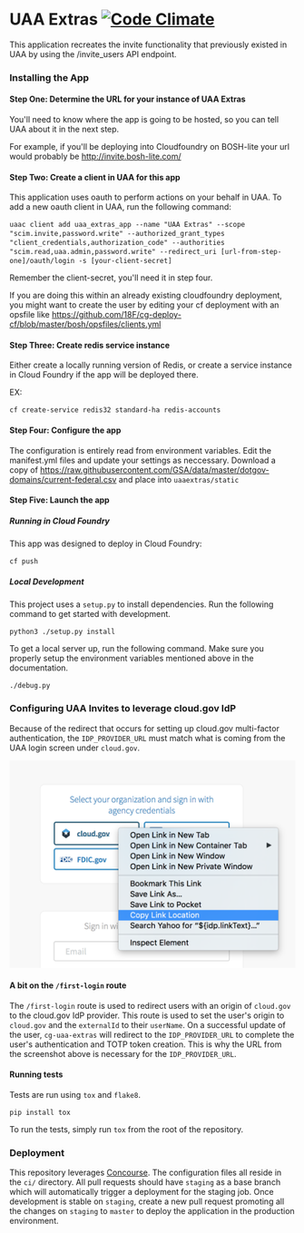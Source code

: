 # UAA Extras [![Code Climate](https://codeclimate.com/github/18F/cg-uaa-extras/badges/gpa.svg)](https://codeclimate.com/github/18F/cg-uaa-extras)

This application recreates the invite functionality that previously existed in UAA by using the /invite_users API endpoint.

### Installing the App

#### Step One: Determine the URL for your instance of UAA Extras

You'll need to know where the app is going to be hosted, so you can tell UAA about it in the next step.

For example, if you'll be deploying into Cloudfoundry on BOSH-lite your url would probably be http://invite.bosh-lite.com/

#### Step Two: Create a client in UAA for this app

This application uses oauth to perform actions on your behalf in UAA.  To add a new oauth client in UAA, run the following command:

	uaac client add uaa_extras_app --name "UAA Extras" --scope "scim.invite,password.write" --authorized_grant_types "client_credentials,authorization_code" --authorities "scim.read,uaa.admin,password.write" --redirect_uri [url-from-step-one]/oauth/login -s [your-client-secret]

Remember the client-secret, you'll need it in step four.

If you are doing this within an already existing cloudfoundry deployment, you might want to create the user by editing your cf deployment with an opsfile like https://github.com/18F/cg-deploy-cf/blob/master/bosh/opsfiles/clients.yml

#### Step Three: Create redis service instance

Either create a locally running version of Redis, or create a service instance in Cloud Foundry if the app will be deployed there.

EX:

	cf create-service redis32 standard-ha redis-accounts

#### Step Four: Configure the app

The configuration is entirely read from environment variables. Edit the manifest.yml files and update your settings as neccessary. Download a copy of https://raw.githubusercontent.com/GSA/data/master/dotgov-domains/current-federal.csv and place into `uaaextras/static`

#### Step Five: Launch the app

##### Running in Cloud Foundry
This app was designed to deploy in Cloud Foundry:

	cf push

##### Local Development

This project uses a `setup.py` to install dependencies. Run the following
command to get started with development.

```shell
python3 ./setup.py install
```

To get a local server up, run the following command. Make sure you
properly setup the environment variables mentioned above in the
documentation.

```shell
./debug.py
```

### Configuring UAA Invites to leverage cloud.gov IdP

Because of the redirect that occurs for setting up cloud.gov multi-factor
authentication, the `IDP_PROVIDER_URL` must match what is coming from the UAA
login screen under `cloud.gov`.

![cloud.gov login button](./docs/cloud-gov-idp-screenshot.png)

#### A bit on the `/first-login` route

The `/first-login` route is used to redirect users with an origin of `cloud.gov`
to the cloud.gov IdP provider. This route is used to set the user's origin to
`cloud.gov` and the `externalId` to their `userName`. On a successful update of
the user, `cg-uaa-extras` will redirect to the `IDP_PROVIDER_URL` to complete
the user's authentication and TOTP token creation. This is why the URL from the
screenshot above is necessary for the `IDP_PROVIDER_URL`.

#### Running tests

Tests are run using `tox` and `flake8`.

```shell
pip install tox
```

To run the tests, simply run `tox` from the root of the repository.

### Deployment

This repository leverages [Concourse](https://concourse-ci.org). The configuration
files all reside in the `ci/` directory. All pull requests should have `staging`
as a base branch which will automatically trigger a deployment for the staging
job. Once development is stable on `staging`, create a new pull request
promoting all the changes on `staging` to `master` to deploy the application in
the production environment.
